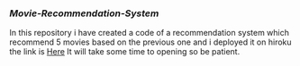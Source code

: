 ### *Movie-Recommendation-System*
In this repository i have created a code of a recommendation system which recommend 5 movies based on the previous one and i deployed it on hiroku the link is [Here](http://mrs-saad.herokuapp.com/) It will take some time to opening so be patient.
